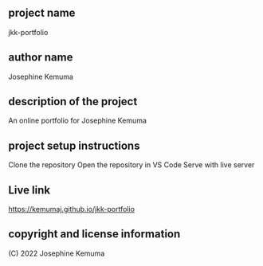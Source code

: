 
## project name
jkk-portfolio

## author name
Josephine Kemuma

## description of the project
An online portfolio for Josephine Kemuma

## project setup instructions
Clone the repository
Open the repository in VS Code
Serve with live server

## Live link
https://kemumaj.github.io/jkk-portfolio

## copyright and license information
(C) 2022 Josephine Kemuma
